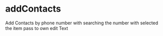 # addContacts
Add Contacts by phone number with searching the number with selected the item pass to own edit Text 
